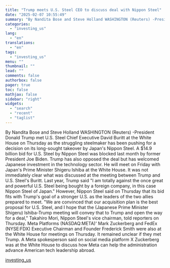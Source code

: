 ```yaml
---
title: "Trump meets U.S. Steel CEO to discuss deal with Nippon Steel"
date: "2025-02-07 10:55:49"
summary: "By Nandita Bose and Steve Holland WASHINGTON (Reuters) -President Donald Trump met U.S. Steel Chief Executive David Buritt at the White House on Thursday as the struggling steelmaker has been pushing for a decision on its long-sought takeover by Japan's Nippon Steel. A $14.9 billion bid for U.S. Steel by..."
categories:
  - "investing_us"
lang:
  - "en"
translations:
  - "en"
tags:
  - "investing_us"
menu: ""
thumbnail: ""
lead: ""
comments: false
authorbox: false
pager: true
toc: false
mathjax: false
sidebar: "right"
widgets:
  - "search"
  - "recent"
  - "taglist"
---
```


By Nandita Bose and Steve Holland WASHINGTON (Reuters) -President Donald Trump met U.S. Steel Chief Executive David Buritt at the White House on Thursday as the struggling steelmaker has been pushing for a decision on its long-sought takeover by Japan's Nippon Steel. A $14.9 billion bid for U.S. Steel by Nippon Steel was blocked last month by former President Joe Biden. Trump has also opposed the deal but has welcomed Japanese investment in the technology sector. He will meet on Friday with Japan's Prime Minister Shigeru Ishiba at the White House. It was not immediately clear what was discussed at the meeting between Trump and U.S. Steel's Buritt. Last year, Trump said "I am totally against the once great and powerful U.S. Steel being bought by a foreign company, in this case Nippon Steel of Japan." However, Nippon Steel said on Thursday that its bid fits with Trump's goal of a stronger U.S. as the leaders of the two allies prepared to meet. "We are convinced that our acquisition plan is the best proposal for U.S. Steel, and I hope that the (Japanese Prime Minister Shigeru) Ishiba-Trump meeting will convey that to Trump and open the way for a deal," Takahiro Mori, Nippon Steel's vice chairman, told reporters on Thursday. Meta Platforms (NASDAQ:META)' Mark Zuckerberg and FedEx (NYSE:FDX) Executive Chairman and Founder Frederick Smith were also at the White House for meetings on Thursday. It remained unclear if they met Trump. A Meta spokesperson said on social media platform X Zuckerberg was at the White House to discuss how Meta can help the administration advance American tech leadership abroad.

[investing_us](https://www.investing.com/news/economy-news/trump-to-meet-with-us-steel-fedex-ceos-abc-news-reports-3854436)
